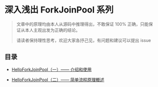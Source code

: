 # 深入浅出 ForkJoinPool 系列

> 文章中的原理均由本人从源码中推理得出，不敢保证 100% 正确，只能保证从本人主观出发为正确的结论。
>
> 请读者保持理性思考，欢迎大家各抒己见，有问题和建议可以提出 issue

## 目录

- [HelloForkJoinPool（一）—— 介绍和使用](./content/0/content.md)

- [HelloForkJoinPool（二）—— 简单流程原理概述](./content/1/content.md)

    